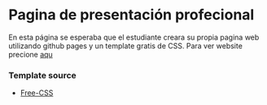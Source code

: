 # Pagina de presentación profecional
En esta página se esperaba que el estudiante creara su propia pagina web utilizando github pages y un template gratis de CSS. Para ver website precione [aqu](https://miguel-hernandezb.github.io/miguelhernandez)

### Template source 
- [Free-CSS](https://www.free-css.com/free-css-templates/page263/awesome)
